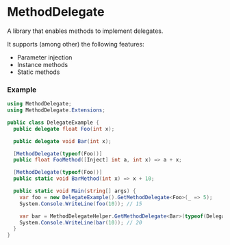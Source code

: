 # MethodDelegate

A library that enables methods to implement delegates.

It supports (among other) the following features:
- Parameter injection
- Instance methods
- Static methods

### Example

```csharp
using MethodDelegate;
using MethodDelegate.Extensions;

public class DelegateExample {
  public delegate float Foo(int x);

  public delegate void Bar(int x);

  [MethodDelegate(typeof(Foo))]
  public float FooMethod([Inject] int a, int x) => a + x;

  [MethodDelegate(typeof(Foo))]
  public static void BarMethod(int x) => x + 10;

  public static void Main(string[] args) {
    var foo = new DelegateExample().GetMethodDelegate<Foo>(_ => 5);
    System.Console.WriteLine(foo(10)); // 15

    var bar = MethodDelegateHelper.GetMethodDelegate<Bar>(typeof(DelegateExample));
    System.Console.WriteLine(bar(10)); // 20
  }
}
```